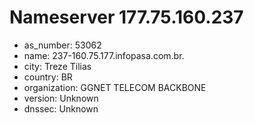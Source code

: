 # Nameserver 177.75.160.237

* as_number: 53062
* name: 237-160.75.177.infopasa.com.br.
* city: Treze Tilias
* country: BR
* organization: GGNET TELECOM BACKBONE
* version: Unknown
* dnssec: Unknown
